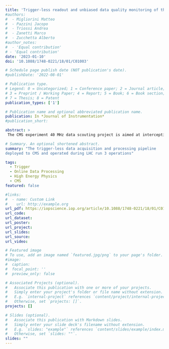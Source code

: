 ```yaml
---
title: 'Trigger-less readout and unbiased data quality monitoring of the CMS drift tubes muon detector'
#authors:
#  - Migliorini Matteo
#  - Pazzini Jacopo
#  - Triossi Andrea
#  - Zanetti Marco
#  - Zucchetta Alberto
#author_notes:
#  - 'Equal contribution'
# - 'Equal contribution'
date: '2023-01-10'
doi: '10.1088/1748-0221/18/01/C01003'

# Schedule page publish date (NOT publication's date).
#publishDate: '2022-08-01'

# Publication type.
# Legend: 0 = Uncategorized; 1 = Conference paper; 2 = Journal article;
# 3 = Preprint / Working Paper; 4 = Report; 5 = Book; 6 = Book section;
# 7 = Thesis; 8 = Patent
publication_types: ['1']

# Publication name and optional abbreviated publication name.
publication: In *Journal of Instrumentation*
#publication_short: 

abstract: >
 The CMS experiment 40 MHz data scouting project is aimed at intercepting the data produced at the level of the detectors’ front-end without the filters induced by hardware-based triggers. A first implementation is realized by the trigger-less reading and processing of a fraction of the Drift Tube (DT) muon detector, equipped with a preliminary version of the so-called Phase-2 Upgrade on-detector electronics boards. The data are transferred via high-speed optical links to back-end boards independently from the central experiment data acquisition (DAQ), permitting real-time detector status monitoring via receiving all the signals produced at the front-end level, and providing an unbiased estimate of the CMS DT hit-rate under various data-taking conditions.

# Summary. An optional shortened abstract.
summary: "The trigger-less data acquisition and processing pipeline
deployed to CMS and operated during LHC run 3 operations"

tags:
  - Trigger
  - Online Data Processing
  - High Energy Physics
  - CMS
featured: false

#links:
#  - name: Custom Link
#    url: http://example.org
url_pdf: https://iopscience.iop.org/article/10.1088/1748-0221/18/01/C01003
url_code:
url_dataset:
url_poster: 
url_project:
url_slides:
url_source:
url_video:

# Featured image
# To use, add an image named `featured.jpg/png` to your page's folder.
#image:
#  caption:
#  focal_point: ''
#  preview_only: false

# Associated Projects (optional).
#   Associate this publication with one or more of your projects.
#   Simply enter your project's folder or file name without extension.
#   E.g. `internal-project` references `content/project/internal-project/index.md`.
#   Otherwise, set `projects: []`.
projects: []

# Slides (optional).
#   Associate this publication with Markdown slides.
#   Simply enter your slide deck's filename without extension.
#   E.g. `slides: "example"` references `content/slides/example/index.md`.
#   Otherwise, set `slides: ""`.
slides: ""
---
```


